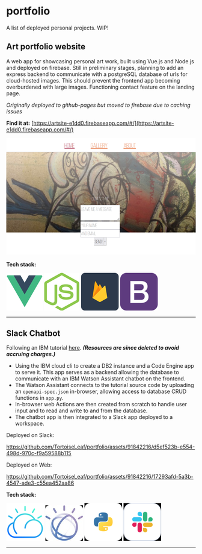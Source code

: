 # portfolio
A list of deployed personal projects. WIP!

## Art portfolio website
A web app for showcasing personal art work, built using Vue.js and Node.js and deployed on firebase.
Still in preliminary stages, planning to add an express backend to communicate with a postgreSQL database of urls for cloud-hosted images. This should prevent the frontend app becoming overburdened with large images.
Functioning contact feature on the landing page.

*Originally deployed to github-pages but moved to firebase due to caching issues* 

**Find it at:** [https://artsite-e1dd0.firebaseapp.com/#/](https://artsite-e1dd0.firebaseapp.com/#/)

![artsite landing page](https://github.com/TortoiseLeaf/portfolio/blob/main/img/artsite.png?raw=true)

**Tech stack:**

![vue.js](https://github.com/TortoiseLeaf/portfolio/blob/main/img/vuejs.png) ![node.js](https://github.com/TortoiseLeaf/portfolio/blob/main/img/nodejs.png) ![firebase](https://github.com/TortoiseLeaf/portfolio/blob/main/img/firebase.png) ![bootstrap](https://github.com/TortoiseLeaf/portfolio/blob/main/img/bootstrap.png?raw=true)

---------------------------


## Slack Chatbot

Following an IBM tutorial [here](https://cloud.ibm.com/docs/solution-tutorials?topic=solution-tutorials-slack-chatbot-database-watson#slack-chatbot-database-watson). **_(Resources are since deleted to avoid accruing charges.)_**

- Using the IBM cloud cli to create a DB2 instance and a Code Engine app to serve it. This app serves as a backend allowing the database to communicate with an IBM Watson Assistant chatbot on the frontend. 
- The Watson Assistant connects to the tutorial source code by uploading an `openapi-spec.json` in-browser, allowing access to database CRUD functions in `app.py`. 
- In-browser web Actions are then created from scratch to handle user input and to read and write to and from the database. 
- The chatbot app is then integrated to a Slack app deployed to a workspace.

Deployed on Slack:

https://github.com/TortoiseLeaf/portfolio/assets/91842216/d5ef523b-e554-498d-970c-f9a59588b115

Deployed on Web:

https://github.com/TortoiseLeaf/portfolio/assets/91842216/17293afd-5a3b-4547-ade3-c55ea452aa86

**Tech stack:**

![ibmcloud](https://github.com/TortoiseLeaf/portfolio/blob/main/img/ibmcloud-trsp.png) ![Watson-ai](https://github.com/TortoiseLeaf/portfolio/blob/main/img/watson-logo.png) ![python](https://github.com/TortoiseLeaf/portfolio/blob/main/img/python-logo.png) ![Slack](https://github.com/TortoiseLeaf/portfolio/blob/main/img/Slack-logo.png)

-----------------------------------------







